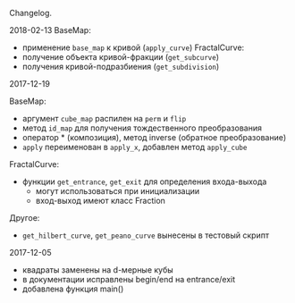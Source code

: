 Changelog.


2018-02-13
BaseMap:
- применение `base_map` к кривой (`apply_curve`)
FractalCurve:
- получение объекта кривой-фракции (`get_subcurve`)
- получения кривой-подразбиения (`get_subdivision`)


2017-12-19

BaseMap:
- аргумент `cube_map` распилен на `perm` и `flip`
- метод `id_map` для получения тождественного преобразования
- оператор * (композиция), метод inverse (обратное преобразование)
- `apply` переименован в `apply_x`, добавлен метод `apply_cube`

FractalCurve:
- функции `get_entrance`, `get_exit` для определения входа-выхода
    - могут использоваться при инициализации
    - вход-выход имеют класс Fraction

Другое:
- `get_hilbert_curve`, `get_peano_curve` вынесены в тестовый скрипт

2017-12-05
- квадраты заменены на d-мерные кубы
- в документации исправлены begin/end на entrance/exit
- добавлена функция main()
